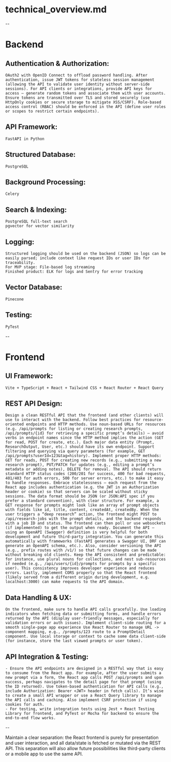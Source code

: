 # technical_overview.md
--

# Backend
## Authentication & Authorization:
	OAuth2 with OpenID Connect to offload password handling. After authentication, issue JWT tokens for stateless session management (allowing the API to validate user identity without server-side sessions). For API clients or integrations, provide API keys for access – generate random tokens and associate them with user accounts. Ensure tokens are transmitted over TLS and stored securely (use HttpOnly cookies or secure storage to mitigate XSS/CSRF). Role-based access control (RBAC) should be enforced in the API (define user roles or scopes to restrict certain endpoints).

## API Framework:
	FastAPI in Python

## Structured Database:
	PostgreSQL

## Background Processing:
	Celery

## Search & Indexing:
	PostgreSQL full-text search
	pgvector for vector similarity

## Logging:
	Structured logging should be used on the backend (JSON) so logs can be easily parsed; include context like request IDs or user IDs for traceability.
	For MVP stage: File-based log streaming
	Finished product: ELK for logs and Sentry for error tracking

## Vector Database:
	Pinecone

## Testing:
	PyTest
--

# Frontend
## UI Framework:
	Vite + TypeScript + React + Tailwind CSS + React Router + React Query

## REST API Design:
	Design a clean RESTful API that the frontend (and other clients) will use to interact with the backend. Follow best practices for resource-oriented endpoints and HTTP methods. Use noun-based URLs for resources (e.g. /api/prompts for listing or creating research prompts, /api/prompts/{id} for retrieving a specific prompt’s details) – avoid verbs in endpoint names since the HTTP method implies the action (GET for read, POST for create, etc.). Each major data entity (Prompt, ResearchOutput, User, etc.) should have its own endpoint. Support filtering and querying via query parameters (for example, GET /api/prompts?userId=123&tag=history). Implement proper HTTP methods: GET for reads, POST for creating new records (e.g., submitting a new research prompt), PUT/PATCH for updates (e.g., editing a prompt’s metadata or adding notes), DELETE for removal. The API should return standard HTTP status codes (200/201 for success, 400 for bad requests, 401/403 for auth errors, 500 for server errors, etc.) to make it easy to handle responses. Embrace statelessness – each request from the React app includes authentication (e.g. the JWT in an Authorization header or cookie) so that servers can be scaled without sticky sessions. The data format should be JSON (or JSON:API spec if you prefer a standard convention), with clear structure. For example, a GET response for prompts might look like an array of prompt objects with fields like id, title, content, createdAt, createdBy. When the user triggers a “deep research” action, the frontend might POST to /api/research-jobs with the prompt details, and the backend responds with a job ID and status. The frontend can then poll or use websockets (if implemented) to get the output when ready. Document the API – using an OpenAPI (Swagger) definition is very helpful for both development and future third-party integration. You can generate this automatically with frameworks (FastAPI generates a Swagger UI, DRF can generate an OpenAPI schema, etc.). Also, consider versioning the API (e.g., prefix routes with /v1/) so that future changes can be made without breaking old clients. Keep the API consistent and predictable: for instance, use plural nouns for collections, and nest sub-resources if needed (e.g., /api/users/{id}/prompts for prompts by a specific user). This consistency improves developer experience and reduces errors. Lastly, implement CORS properly so that the React frontend (likely served from a different origin during development, e.g. localhost:3000) can make requests to the API domain.

## Data Handling & UX:
	On the frontend, make sure to handle API calls gracefully. Use loading indicators when fetching data or submitting forms, and handle errors returned by the API (display user-friendly messages, especially for validation errors or auth issues). Implement client-side routing for a smooth single-page app experience Use React Router to manage URL -> component mapping, e.g., /prompts/123 route to a PromptDetail component. Use local storage or context to cache some data client-side (for instance, store the last viewed prompts or user token).

## API Integration & Testing:
	- Ensure the API endpoints are designed in a RESTful way that is easy to consume from the React app. For example, after the user submits a new prompt via a form, the React app calls POST /api/prompts and upon success, perhaps navigates to the detail page for that prompt (using the ID returned). Use token-based authentication for API calls (e.g., include Authorization: Bearer <JWT> header in fetch calls). It’s wise to create a small API wrapper or use a React Query library to manage the API calls and caching. Also implement CSRF protection if using cookies for auth.
	- For testing, write integration tests using Jest + React Testing Library for frontend, and PyTest or Mocha for backend to ensure the end-to-end flow works.

--

Maintain a clear separation: the React frontend is purely for presentation and user interaction, and all data/state is fetched or mutated via the REST API. This separation will also allow future possibilities like third-party clients or a mobile app to use the same API.
